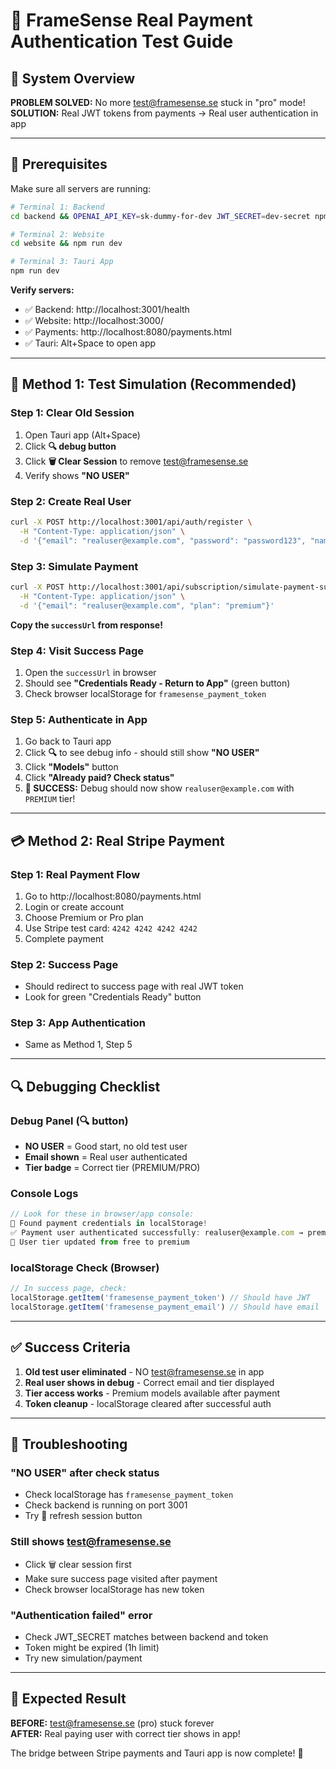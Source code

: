# 🚀 FrameSense Real Payment Authentication Test Guide

## 🎯 **System Overview**

**PROBLEM SOLVED:** No more test@framesense.se stuck in "pro" mode!  
**SOLUTION:** Real JWT tokens from payments → Real user authentication in app

---

## 🔧 **Prerequisites**

Make sure all servers are running:

```bash
# Terminal 1: Backend
cd backend && OPENAI_API_KEY=sk-dummy-for-dev JWT_SECRET=dev-secret npm run dev

# Terminal 2: Website  
cd website && npm run dev

# Terminal 3: Tauri App
npm run dev
```

**Verify servers:**
- ✅ Backend: http://localhost:3001/health
- ✅ Website: http://localhost:3000/ 
- ✅ Payments: http://localhost:8080/payments.html
- ✅ Tauri: Alt+Space to open app

---

## 🧪 **Method 1: Test Simulation (Recommended)**

### **Step 1: Clear Old Session**
1. Open Tauri app (Alt+Space)
2. Click **🔍 debug button** 
3. Click **🗑️ Clear Session** to remove test@framesense.se
4. Verify shows **"NO USER"**

### **Step 2: Create Real User**
```bash
curl -X POST http://localhost:3001/api/auth/register \
  -H "Content-Type: application/json" \
  -d '{"email": "realuser@example.com", "password": "password123", "name": "Real User"}'
```

### **Step 3: Simulate Payment**
```bash
curl -X POST http://localhost:3001/api/subscription/simulate-payment-success \
  -H "Content-Type: application/json" \
  -d '{"email": "realuser@example.com", "plan": "premium"}'
```

**Copy the `successUrl` from response!**

### **Step 4: Visit Success Page**
1. Open the `successUrl` in browser
2. Should see **"Credentials Ready - Return to App"** (green button)
3. Check browser localStorage for `framesense_payment_token`

### **Step 5: Authenticate in App**
1. Go back to Tauri app
2. Click **🔍** to see debug info - should still show **"NO USER"**
3. Click **"Models"** button
4. Click **"Already paid? Check status"**
5. **🎉 SUCCESS:** Debug should now show `realuser@example.com` with `PREMIUM` tier!

---

## 💳 **Method 2: Real Stripe Payment**

### **Step 1: Real Payment Flow**
1. Go to http://localhost:8080/payments.html
2. Login or create account
3. Choose Premium or Pro plan
4. Use Stripe test card: `4242 4242 4242 4242`
5. Complete payment

### **Step 2: Success Page**
- Should redirect to success page with real JWT token
- Look for green "Credentials Ready" button

### **Step 3: App Authentication**
- Same as Method 1, Step 5

---

## 🔍 **Debugging Checklist**

### **Debug Panel (🔍 button)**
- **NO USER** = Good start, no old test user
- **Email shown** = Real user authenticated  
- **Tier badge** = Correct tier (PREMIUM/PRO)

### **Console Logs**
```javascript
// Look for these in browser/app console:
🎉 Found payment credentials in localStorage!
✅ Payment user authenticated successfully: realuser@example.com → premium
🔄 User tier updated from free to premium
```

### **localStorage Check (Browser)**
```javascript
// In success page, check:
localStorage.getItem('framesense_payment_token') // Should have JWT
localStorage.getItem('framesense_payment_email') // Should have email
```

---

## ✅ **Success Criteria**

1. **Old test user eliminated** - NO test@framesense.se in app
2. **Real user shows in debug** - Correct email and tier displayed
3. **Tier access works** - Premium models available after payment
4. **Token cleanup** - localStorage cleared after successful auth

---

## 🚨 **Troubleshooting**

### **"NO USER" after check status**
- Check localStorage has `framesense_payment_token`
- Check backend is running on port 3001
- Try 🔄 refresh session button

### **Still shows test@framesense.se**
- Click 🗑️ clear session first
- Make sure success page visited after payment
- Check browser localStorage has new token

### **"Authentication failed" error**
- Check JWT_SECRET matches between backend and token
- Token might be expired (1h limit)
- Try new simulation/payment

---

## 🎯 **Expected Result**

**BEFORE:** test@framesense.se (pro) stuck forever  
**AFTER:** Real paying user with correct tier shows in app!

The bridge between Stripe payments and Tauri app is now complete! 🎉 